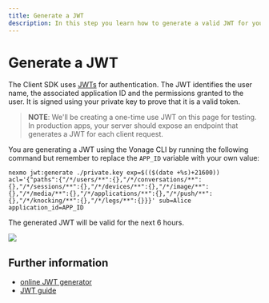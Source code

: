 ```yaml
---
title: Generate a JWT
description: In this step you learn how to generate a valid JWT for your Client SDK Application.
---
```


# Generate a JWT

The Client SDK uses [JWTs](/concepts/guides/authentication#json-web-tokens-jwt) for authentication. The JWT identifies the user name, the associated application ID and the permissions granted to the user. It is signed using your private key to prove that it is a valid token.

> **NOTE**: We'll be creating a one-time use JWT on this page for testing. In production apps, your server should expose an endpoint that generates a JWT for each client request.

You are generating a JWT using the Vonage CLI by running the following command but remember to replace the `APP_ID` variable with your own value:

``` shell
nexmo jwt:generate ./private.key exp=$(($(date +%s)+21600)) acl='{"paths":{"/*/users/**":{},"/*/conversations/**":{},"/*/sessions/**":{},"/*/devices/**":{},"/*/image/**":{},"/*/media/**":{},"/*/applications/**":{},"/*/push/**":{},"/*/knocking/**":{},"/*/legs/**":{}}}' sub=Alice application_id=APP_ID
```

The generated JWT will be valid for the next 6 hours.

![](/screenshots/tutorials/client-sdk/generated-jwt-key.png)

## Further information

* [online JWT generator](/jwt)
* [JWT guide](/concepts/guides/authentication#json-web-tokens-jwt)
